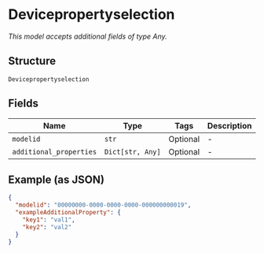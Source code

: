 
# Devicepropertyselection

*This model accepts additional fields of type Any.*

## Structure

`Devicepropertyselection`

## Fields

| Name | Type | Tags | Description |
|  --- | --- | --- | --- |
| `modelid` | `str` | Optional | - |
| `additional_properties` | `Dict[str, Any]` | Optional | - |

## Example (as JSON)

```json
{
  "modelid": "00000000-0000-0000-0000-000000000019",
  "exampleAdditionalProperty": {
    "key1": "val1",
    "key2": "val2"
  }
}
```

